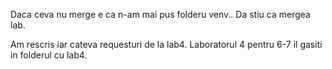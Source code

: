Daca ceva nu merge e ca n-am mai pus folderu venv.. Da stiu ca mergea lab.

Am rescris iar cateva requesturi de la lab4. Laboratorul 4 pentru 6-7 il gasiti in folderul cu lab4.
